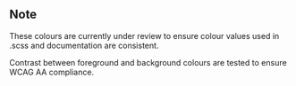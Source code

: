 ## Note
These colours are currently under review to ensure colour values used in .scss and documentation are consistent.

Contrast between foreground and background colours are tested to ensure WCAG AA compliance.
